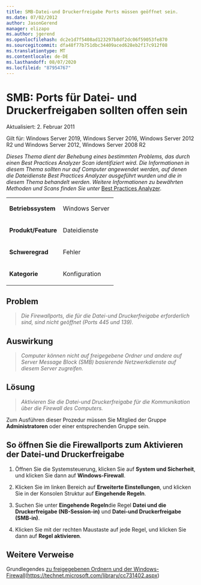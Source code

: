 ```yaml
---
title: SMB-Datei-und Druckerfreigabe Ports müssen geöffnet sein.
ms.date: 07/02/2012
author: JasonGerend
manager: elizapo
ms.author: jgerend
ms.openlocfilehash: dc2e1d7f5408ad123297b8df2dc06f59053fe870
ms.sourcegitcommit: dfa48f77b751dbc34409aced628eb2f17c912f08
ms.translationtype: MT
ms.contentlocale: de-DE
ms.lasthandoff: 08/07/2020
ms.locfileid: "87954767"
---
```

# <a name="smb-file-and-printer-sharing-ports-should-be-open"></a>SMB: Ports für Datei- und Druckerfreigaben sollten offen sein


Aktualisiert: 2. Februar 2011

Gilt für: Windows Server 2019, Windows Server 2016, Windows Server 2012 R2 und Windows Server 2012, Windows Server 2008 R2

*Dieses Thema dient der Behebung eines bestimmten Problems, das durch einen Best Practices Analyzer Scan identifiziert wird. Die Informationen in diesem Thema sollten nur auf Computer angewendet werden, auf denen die Dateidienste Best Practices Analyzer ausgeführt wurden und die in diesem Thema behandelt werden. Weitere Informationen zu bewährten Methoden und Scans finden Sie unter* [Best Practices Analyzer](https://go.microsoft.com/fwlink/?linkid=122786%0d%0a).


<table>
<colgroup>
<col style="width: 50%" />
<col style="width: 50%" />
</colgroup>
<tbody>
<tr class="odd">
<td><p><strong>Betriebssystem</strong></p></td>
<td><p>Windows Server</p></td>
</tr>
<tr class="even">
<td><p><strong>Produkt/Feature</strong></p></td>
<td><p>Dateidienste</p></td>
</tr>
<tr class="odd">
<td><p><strong>Schweregrad</strong></p></td>
<td><p>Fehler</p></td>
</tr>
<tr class="even">
<td><p><strong>Kategorie</strong></p></td>
<td><p>Konfiguration</p></td>
</tr>
</tbody>
</table>

## <a name="issue"></a>Problem

> *Die Firewallports, die für die Datei-und Druckerfreigabe erforderlich sind, sind nicht geöffnet (Ports 445 und 139).*

## <a name="impact"></a>Auswirkung

> *Computer können nicht auf freigegebene Ordner und andere auf Server Message Block (SMB) basierende Netzwerkdienste auf diesem Server zugreifen.*

## <a name="resolution"></a>Lösung

> *Aktivieren Sie die Datei-und Druckerfreigabe für die Kommunikation über die Firewall des Computers.*

Zum Ausführen dieser Prozedur müssen Sie Mitglied der Gruppe **Administratoren** oder einer entsprechenden Gruppe sein.

## <a name="to-open-the-firewall-ports-to-enable-file-and-printer-sharing"></a>So öffnen Sie die Firewallports zum Aktivieren der Datei-und Druckerfreigabe

1.  Öffnen Sie die Systemsteuerung, klicken Sie auf **System und Sicherheit**, und klicken Sie dann auf **Windows-Firewall**.

2.  Klicken Sie im linken Bereich auf **Erweiterte Einstellungen**, und klicken Sie in der Konsolen Struktur auf **Eingehende Regeln**.

3.  Suchen Sie unter **Eingehende Regeln**die Regel **Datei und die Druckerfreigabe (NB-Session-in)** und **Datei-und Druckerfreigabe (SMB-in)**.

4.  Klicken Sie mit der rechten Maustaste auf jede Regel, und klicken Sie dann auf **Regel aktivieren**.

## <a name="additional-references"></a>Weitere Verweise

Grundlegendes [zu freigegebenen Ordnern und der Windows-Firewall](/previous-versions/windows/it-pro/windows-server-2008-R2-and-2008/cc731402(v=ws.11))(https://technet.microsoft.com/library/cc731402.aspx)
